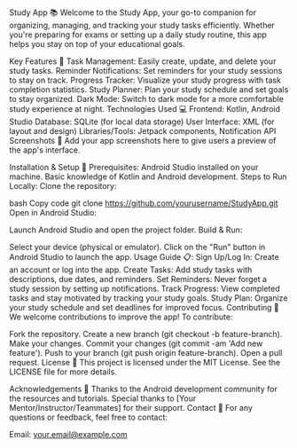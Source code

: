 Study App 📚
Welcome to the Study App, your go-to companion for organizing, managing, and tracking your study tasks efficiently. Whether you're preparing for exams or setting up a daily study routine, this app helps you stay on top of your educational goals.

Key Features 🚀
Task Management: Easily create, update, and delete your study tasks.
Reminder Notifications: Set reminders for your study sessions to stay on track.
Progress Tracker: Visualize your study progress with task completion statistics.
Study Planner: Plan your study schedule and set goals to stay organized.
Dark Mode: Switch to dark mode for a more comfortable study experience at night.
Technologies Used 💻
Frontend: Kotlin, Android Studio
Database: SQLite (for local data storage)
User Interface: XML (for layout and design)
Libraries/Tools: Jetpack components, Notification API
Screenshots 📸
Add your app screenshots here to give users a preview of the app's interface.


Installation & Setup 🚧
Prerequisites:
Android Studio installed on your machine.
Basic knowledge of Kotlin and Android development.
Steps to Run Locally:
Clone the repository:

bash
Copy code
git clone https://github.com/yourusername/StudyApp.git
Open in Android Studio:

Launch Android Studio and open the project folder.
Build & Run:

Select your device (physical or emulator).
Click on the "Run" button in Android Studio to launch the app.
Usage Guide 📋:
Sign Up/Log In: Create an account or log into the app.
Create Tasks: Add study tasks with descriptions, due dates, and reminders.
Set Reminders: Never forget a study session by setting up notifications.
Track Progress: View completed tasks and stay motivated by tracking your study goals.
Study Plan: Organize your study schedule and set deadlines for improved focus.
Contributing 🤝
We welcome contributions to improve the app! To contribute:

Fork the repository.
Create a new branch (git checkout -b feature-branch).
Make your changes.
Commit your changes (git commit -am 'Add new feature').
Push to your branch (git push origin feature-branch).
Open a pull request.
License 📜
This project is licensed under the MIT License. See the LICENSE file for more details.

Acknowledgements 🎉
Thanks to the Android development community for the resources and tutorials.
Special thanks to [Your Mentor/Instructor/Teammates] for their support.
Contact 📧
For any questions or feedback, feel free to contact:

Email: your.email@example.com
